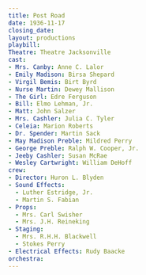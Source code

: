 ```yaml
---
title: Post Road
date: 1936-11-17
closing_date:
layout: productions
playbill:
Theatre: Theatre Jacksonville
cast:
- Mrs. Canby: Anne C. Lalor
- Emily Madison: Birsa Shepard
- Virgil Bemis: Birt Byrd
- Nurse Martin: Dewey Mallison
- The Girl: Edre Ferguson
- Bill: Elmo Lehman, Jr.
- Matt: John Salzer
- Mrs. Cashler: Julia C. Tyler
- Celeia: Marion Roberts
- Dr. Spender: Martin Sack
- May Madison Preble: Mildred Perry
- George Preble: Ralph W. Cooper, Jr.
- Jeeby Cashler: Susan McRae
- Wesley Cartwright: William DeHoff
crew:
- Director: Huron L. Blyden
- Sound Effects:
  - Luther Estridge, Jr.
  - Martin S. Fabian
- Props:
  - Mrs. Carl Swisher
  - Mrs. J.H. Reineking
- Staging:
  - Mrs. R.H.H. Blackwell
  - Stokes Perry
- Electrical Effects: Rudy Baacke
orchestra:
---
```


